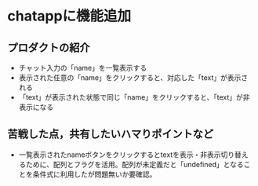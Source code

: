 # chatappに機能追加

## プロダクトの紹介

- チャット入力の「name」を一覧表示する
- 表示された任意の「name」をクリックすると、対応した「text」が表示される
- 「text」が表示された状態で同じ「name」をクリックすると、「text」が非表示になる

## 苦戦した点，共有したいハマりポイントなど

- 一覧表示されたnameボタンをクリックするとtextを表示・非表示切り替えるために、配列とフラグを活用。配列が未定義だと「undefined」となることを条件式に利用したが問題無いか要確認。

